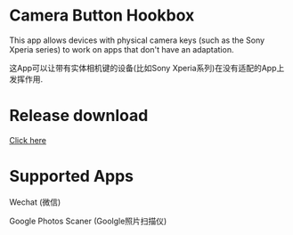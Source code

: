 # Camera Button Hookbox

This app allows devices with physical camera keys (such as the Sony Xperia series) to work on apps that don't have an adaptation.

这App可以让带有实体相机键的设备(比如Sony Xperia系列)在没有适配的App上发挥作用.

# Release download

[Click here](https://github.com/Baozisoftware/CameraButtonHookbox/raw/master/app/release/app-release.apk)

# Supported Apps

Wechat (微信)

Google Photos Scaner (Goolgle照片扫描仪)
